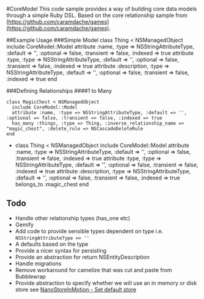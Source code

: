 #CoreModel
This code sample provides a way of building core data models through a simple Ruby DSL. Based on the core relationship sample from [https://github.com/caramdache/games](https://github.com/caramdache/games).

##Example Usage
###Simple Model
    class Thing < NSManagedObject
      include CoreModel::Model
      attribute :name, :type => NSStringAttributeType, :default => '', :optional => false, :transient => false, :indexed => true
      attribute :type, :type => NSStringAttributeType, :default => '', :optional => false, :transient => false, :indexed => true
      attribute :description, :type => NSStringAttributeType, :default => '', :optional => false, :transient => false, :indexed => true
    end

###Defining Relationships
####1 to Many

    class MagicChest < NSManagedObject
      include CoreModel::Model
      attribute :name, :type => NSStringAttributeType, :default => '', :optional => false, :transient => false, :indexed => true
      has_many :things, :type => Thing, :inverse_relationship_name => "magic_chest", :delete_rule => NSCascadeDeleteRule
    end
-
    class Thing < NSManagedObject
      include CoreModel::Model
      attribute :name, :type => NSStringAttributeType, :default => '', :optional => false, :transient => false, :indexed => true
      attribute :type, :type => NSStringAttributeType, :default => '', :optional => false, :transient => false, :indexed => true
      attribute :description, :type => NSStringAttributeType, :default => '', :optional => false, :transient => false, :indexed => true
      belongs_to :magic_chest
    end
    

## Todo

- Handle other relationship types (has_one etc)
- Gemify 
- Add code to provide sensible types dependent on type i.e. `NSStringAttributeType => ''`	
- A defaults based on the type
- Provide a nicer syntax for persisting
- Provide an abstraction for return NSEntityDescription
- Handle migrations
- Remove workaround for camelize that was cut and paste from Bubblewrap 
- Provide abstraction to specify whether we will use an in memory or disk store see [NanoStoreInMotion - Set default store	](https://github.com/siuying/NanoStoreInMotion) 